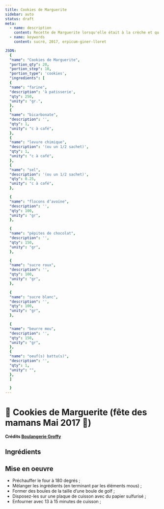 ```yaml
---
title: Cookies de Marguerite
sidebar: auto
status: draft
meta:
  - name: description
    content: Recette de Marguerite lorsqu'elle était à la crèche et qu'elle était gardée par une des filles de la boulangerie Groffy
  - name: keywords
    content: sucré, 2017, erpicum-giner-lloret

JSON:
  {
  "name": "Cookies de Marguerite",
  "portion_qty": 20,
  "portion_step": 10,
  "portion_type": 'cookies',
  "ingredients": [
  {
  "name": "farine",
  "description": 'à patisserie',
  "qty": 250,
  "unity": "gr.",
  },
  {
  "name": "bicarbonate",
  "description": '',
  "qty": 1,
  "unity": "c à café",
  },
  {
  "name": "levure chimique",
  "description": '(ou un 1/2 sachet)',
  "qty": 1,
  "unity": "c à café",
  },
  {
  "name": "sel",
  "description": '(ou un 1/2 sachet)',
  "qty": 0.25,
  "unity": "c à café",
  },

  {
  "name": "flocons d’avoine",
  "description": '',
  "qty": 100,
  "unity": "gr",
  },

  {
  "name": "pépites de chocolat",
  "description": '',
  "qty": 150,
  "unity": "gr",
  },

  {
  "name": "sucre roux",
  "description": '',
  "qty": 100,
  "unity": "gr",
  },

  {
  "name": "sucre blanc",
  "description": '',
  "qty": 100,
  "unity": "gr",
  },

  {
  "name": "beurre mou",
  "description": '',
  "qty": 150,
  "unity": "gr",
  },
  {
  "name": "oeuf(s) battu(s)",
  "description": '',
  "qty": 1,
  "unity": "",
  },
  ]

  }
---
```

# :cookie: Cookies de Marguerite (fête des mamans Mai 2017 🤱)

**Crédits [Boulangerie Groffy](https://www.groffy.be/)**

## Ingrédients

<recipePortion :recette="$page.frontmatter.JSON" />

## Mise en oeuvre
- Préchauffer le four à 180 degrés ;
- Mélanger les ingrédients (en terminant par les éléments mous)  ;
- Former des boules de la taille d’une boule de golf ;
- Disposez-les sur une plaque de cuisson avec du papier sulfurisé ;
- Enfourner avec 13 à 15 minutes de cuisson ;
